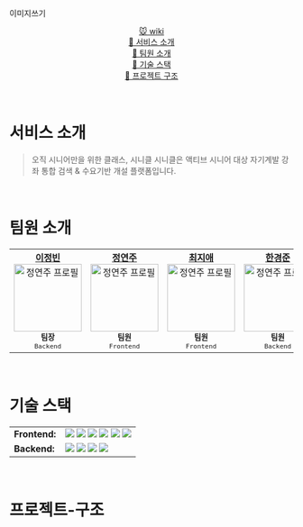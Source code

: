 이미지쓰기


<p align="center">
<a href="https://github.com/softeerbootcamp-6th/Team3-SockThree/wiki">🐭 wiki</a><br>
  <a href="#서비스-소개">🌱 서비스 소개</a> <br>
  <a href="#팀원-소개">🌱 팀원 소개</a> <br>
  <a href="#기술-스택">🌱️ 기술 스택</a> <br>
  <a href="#프로젝트-구조">🌱 프로젝트 구조</a> <br>
</p>

<br/>

# 서비스 소개

> 오직 시니어만을 위한 클래스, 시니클
> 시니클은 액티브 시니어 대상 자기계발 강좌 통합 검색 & 수요기반 개설 플랫폼입니다.


<br/>

# 팀원 소개

<table align="center">
  <tr>
    <td align="center">
      <a href="https://github.com/coffeesigma">
        <strong>이정빈</strong>
      </a><br />
      <img width="120" src="https://avatars.githubusercontent.com/u/100709499?v=4" alt="정연주 프로필"/><br />
      <sub><strong>팀장</strong></sub><br />
      <sub><code>Backend</code></sub>
    </td>
    <td align="center">
      <a href="https://github.com/yyeonzu">
        <strong>정연주</strong>
      </a><br />
      <img width="120" src="https://avatars.githubusercontent.com/u/100709499?v=4" alt="정연주 프로필"/><br />
      <sub><strong>팀원</strong></sub><br />
      <sub><code>Frontend</code></sub>
    </td>
    <td align="center">
      <a href="https://github.com/choi-jiae">
        <strong>최지애</strong>
      </a><br />
      <img width="120" src="https://avatars.githubusercontent.com/u/100709499?v=4" alt="정연주 프로필"/><br />
      <sub><strong>팀원</strong></sub><br />
      <sub><code>Frontend</code></sub>
    </td>
    <td align="center">
      <a href="https://github.com/hkjbrian">
        <strong>한경준</strong>
      </a><br />
      <img width="120" src="https://avatars.githubusercontent.com/u/100709499?v=4" alt="정연주 프로필"/><br />
      <sub><strong>팀원</strong></sub><br />
      <sub><code>Backend</code></sub>
    </td>
  </tr>
</table>

<br/>

# 기술 스택

<table>
  <tr>
    <td><strong>Frontend:</strong></td>
    <td>
      <img src="https://img.shields.io/badge/React-61DAFB?style=flat&logo=react&logoColor=black" />
      <img src="https://img.shields.io/badge/TypeScript-3178C6?style=flat&logo=typescript&logoColor=white" />
      <img src="https://img.shields.io/badge/Vite-646CFF?style=flat&logo=vite&logoColor=white" />
      <img src="https://img.shields.io/badge/Zustand-000000?style=flat&logo=zotero&logoColor=white" />
      <img src="https://img.shields.io/badge/TanStack_Query-FF4154?style=flat&logo=reactquery&logoColor=white" />
      <img src="https://img.shields.io/badge/TailwindCSS-06B6D4?style=flat&logo=tailwindcss&logoColor=white" />
    </td>
  </tr>
  <tr>
    <td><strong>Backend:</strong></td>
    <td>
      <img src="https://img.shields.io/badge/Spring_Boot-6DB33F?style=flat&logo=springboot&logoColor=white" />
      <img src="https://img.shields.io/badge/Java-007396?style=flat&logo=openjdk&logoColor=white" />
      <img src="https://img.shields.io/badge/JPA-59666C?style=flat" />
      <img src="https://img.shields.io/badge/MySQL-4479A1?style=flat&logo=mysql&logoColor=white" />
    </td>
  </tr>
</table>

<br/>

# 프로젝트-구조